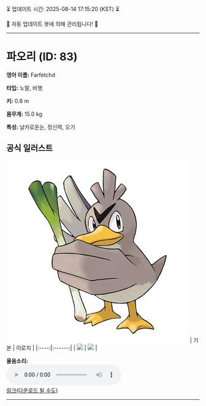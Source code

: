 
⏳ 업데이트 시간: 2025-08-14 17:15:20 (KST) ⏳

🤖 자동 업데이트 봇에 의해 관리됩니다! 🤖

---

# 파오리 (ID: 83)
**영어 이름:** Farfetchd

**타입:** 노말, 비행

**키:** 0.8 m

**몸무게:** 15.0 kg

**특성:** 날카로운눈, 정신력, 오기

## 공식 일러스트
![](https://raw.githubusercontent.com/PokeAPI/sprites/master/sprites/pokemon/other/official-artwork/83.png)
| 기본 | 이로치 |
|:----:|:------:|
| <img src="http://play.pokemonshowdown.com/sprites/ani/farfetchd.gif" width="200"> | <img src="http://play.pokemonshowdown.com/sprites/ani-shiny/farfetchd.gif" width="200"> |

**울음소리:**<br><audio controls src="https://raw.githubusercontent.com/PokeAPI/cries/main/cries/pokemon/latest/83.ogg"></audio><br> [링크(다운로드 될 수도)](https://raw.githubusercontent.com/PokeAPI/cries/main/cries/pokemon/latest/83.ogg)


---
